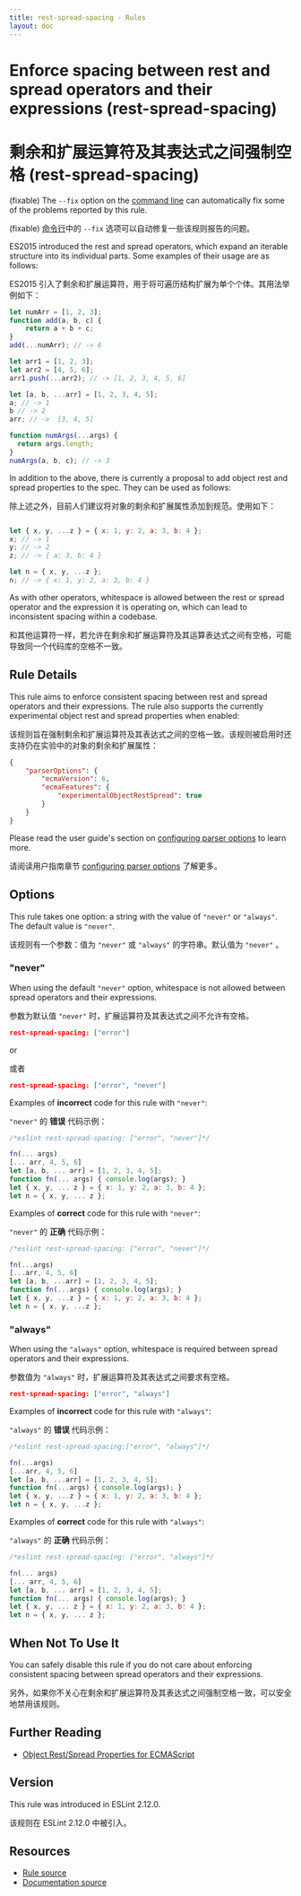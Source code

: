 ```yaml
---
title: rest-spread-spacing - Rules
layout: doc
---
```

<!-- Note: No pull requests accepted for this file. See README.md in the root directory for details. -->

# Enforce spacing between rest and spread operators and their expressions (rest-spread-spacing)

# 剩余和扩展运算符及其表达式之间强制空格 (rest-spread-spacing)

(fixable) The `--fix` option on the [command line](../user-guide/command-line-interface#fix) can automatically fix some of the problems reported by this rule.

(fixable) [命令行](../user-guide/command-line-interface#fix)中的 `--fix` 选项可以自动修复一些该规则报告的问题。

ES2015 introduced the rest and spread operators, which expand an iterable structure into its individual parts. Some examples of their usage are as follows:

ES2015 引入了剩余和扩展运算符，用于将可遍历结构扩展为单个个体。其用法举例如下：

```js
let numArr = [1, 2, 3];
function add(a, b, c) {
    return a + b + c;
}
add(...numArr); // -> 6

let arr1 = [1, 2, 3];
let arr2 = [4, 5, 6];
arr1.push(...arr2); // -> [1, 2, 3, 4, 5, 6]

let [a, b, ...arr] = [1, 2, 3, 4, 5];
a; // -> 1
b // -> 2
arr; // ->  [3, 4, 5]

function numArgs(...args) {
  return args.length;
}
numArgs(a, b, c); // -> 3
```

In addition to the above, there is currently a proposal to add object rest and spread properties to the spec. They can be used as follows:

除上述之外，目前人们建议将对象的剩余和扩展属性添加到规范。使用如下：

```js

let { x, y, ...z } = { x: 1, y: 2, a: 3, b: 4 };
x; // -> 1
y; // -> 2
z; // -> { a: 3, b: 4 }

let n = { x, y, ...z };
n; // -> { x: 1, y: 2, a: 3, b: 4 }
```

As with other operators, whitespace is allowed between the rest or spread operator and the expression it is operating on, which can lead to inconsistent spacing within a codebase.

和其他运算符一样，若允许在剩余和扩展运算符及其运算表达式之间有空格，可能导致同一个代码库的空格不一致。

## Rule Details

This rule aims to enforce consistent spacing between rest and spread operators and their expressions. The rule also supports the currently experimental object rest and spread properties when enabled:

该规则旨在强制剩余和扩展运算符及其表达式之间的空格一致。该规则被启用时还支持仍在实验中的对象的剩余和扩展属性：

```json
{
    "parserOptions": {
        "ecmaVersion": 6,
        "ecmaFeatures": {
            "experimentalObjectRestSpread": true
        }
    }
}
```

Please read the user guide's section on [configuring parser options](http://eslint.org/docs/user-guide/configuring#specifying-parser-options) to learn more.

请阅读用户指南章节 [configuring parser options](http://eslint.org/docs/user-guide/configuring#specifying-parser-options) 了解更多。

## Options

This rule takes one option: a string with the value of `"never"` or `"always"`. The default value is `"never"`.

该规则有一个参数：值为 `"never"` 或 `"always"` 的字符串。默认值为 `"never"` 。

### "never"

When using the default `"never"` option, whitespace is not allowed between spread operators and their expressions.

参数为默认值 `"never"` 时，扩展运算符及其表达式之间不允许有空格。

```json
rest-spread-spacing: ["error"]
```

or

或者

```json
rest-spread-spacing: ["error", "never"]
```

Examples of **incorrect** code for this rule with `"never"`:

`"never"` 的 **错误** 代码示例：

```js
/*eslint rest-spread-spacing: ["error", "never"]*/

fn(... args)
[... arr, 4, 5, 6]
let [a, b, ... arr] = [1, 2, 3, 4, 5];
function fn(... args) { console.log(args); }
let { x, y, ... z } = { x: 1, y: 2, a: 3, b: 4 };
let n = { x, y, ... z };
```

Examples of **correct** code for this rule with `"never"`:

`"never"` 的 **正确** 代码示例：

```js
/*eslint rest-spread-spacing: ["error", "never"]*/

fn(...args)
[...arr, 4, 5, 6]
let [a, b, ...arr] = [1, 2, 3, 4, 5];
function fn(...args) { console.log(args); }
let { x, y, ...z } = { x: 1, y: 2, a: 3, b: 4 };
let n = { x, y, ...z };
```

### "always"

When using the `"always"` option, whitespace is required between spread operators and their expressions.

参数值为 `"always"` 时，扩展运算符及其表达式之间要求有空格。

```json
rest-spread-spacing: ["error", "always"]
```

Examples of **incorrect** code for this rule with `"always"`:

`"always"` 的 **错误** 代码示例：

```js
/*eslint rest-spread-spacing:["error", "always"]*/

fn(...args)
[...arr, 4, 5, 6]
let [a, b, ...arr] = [1, 2, 3, 4, 5];
function fn(...args) { console.log(args); }
let { x, y, ...z } = { x: 1, y: 2, a: 3, b: 4 };
let n = { x, y, ...z };
```

Examples of **correct** code for this rule with `"always"`:

`"always"` 的 **正确** 代码示例：

```js
/*eslint rest-spread-spacing: ["error", "always"]*/

fn(... args)
[... arr, 4, 5, 6]
let [a, b, ... arr] = [1, 2, 3, 4, 5];
function fn(... args) { console.log(args); }
let { x, y, ... z } = { x: 1, y: 2, a: 3, b: 4 };
let n = { x, y, ... z };
```

## When Not To Use It

You can safely disable this rule if you do not care about enforcing consistent spacing between spread operators and their expressions.

另外，如果你不关心在剩余和扩展运算符及其表达式之间强制空格一致，可以安全地禁用该规则。

## Further Reading

* [Object Rest/Spread Properties for ECMAScript](https://github.com/sebmarkbage/ecmascript-rest-spread)

## Version

This rule was introduced in ESLint 2.12.0.

该规则在 ESLint 2.12.0 中被引入。

## Resources

* [Rule source](https://github.com/eslint/eslint/tree/master/lib/rules/rest-spread-spacing.js)
* [Documentation source](https://github.com/eslint/eslint/tree/master/docs/rules/rest-spread-spacing.md)

